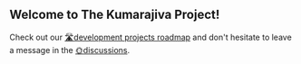 ## Welcome to The Kumarajiva Project!

Check out our [🛣️development projects roadmap](https://github.com/orgs/The-Kumarajiva-Project/projects/8) and don't hesitate to leave a message in the [🌞discussions](https://github.com/orgs/The-Kumarajiva-Project/discussions).

<!--

**Here are some ideas to get you started:**

🙋‍♀️ A short introduction - what is your organization all about?
🌈 Contribution guidelines - how can the community get involved?
👩‍💻 Useful resources - where can the community find your docs? Is there anything else the community should know?
🍿 Fun facts - what does your team eat for breakfast?
🧙 Remember, you can do mighty things with the power of [Markdown](https://docs.github.com/github/writing-on-github/getting-started-with-writing-and-formatting-on-github/basic-writing-and-formatting-syntax)
-->
